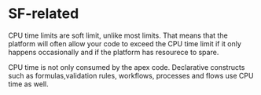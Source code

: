 # SF-related
CPU time limits are soft limit, unlike most limits. That means that the platform will often allow your code to exceed the CPU time limit if it only happens occasionally and if the platform has resourece to spare.



CPU time is not only consumed by the apex code. Declarative constructs such as formulas,validation rules, workflows, processes and flows use CPU time as well.


